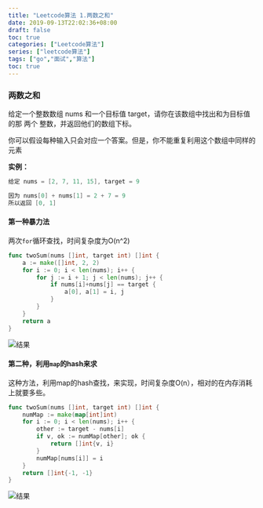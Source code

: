 ```yaml
---
title: "Leetcode算法 1.两数之和"
date: 2019-09-13T22:02:36+08:00
draft: false
toc: true
categories: ["Leetcode算法"]
series: ["leetcode算法"]
tags: ["go","面试","算法"]
toc: true
---	
```


### 两数之和

给定一个整数数组 nums 和一个目标值 target，请你在该数组中找出和为目标值的那 两个 整数，并返回他们的数组下标。

你可以假设每种输入只会对应一个答案。但是，你不能重复利用这个数组中同样的元素

**实例：**

``` go
给定 nums = [2, 7, 11, 15], target = 9

因为 nums[0] + nums[1] = 2 + 7 = 9
所以返回 [0, 1]
```

#### 第一种暴力法

两次`for`循环查找，时间复杂度为O(n^2)

``` go
func twoSum(nums []int, target int) []int {
    a := make([]int, 2, 2)
	for i := 0; i < len(nums); i++ {
		for j := i + 1; j < len(nums); j++ {
			if nums[i]+nums[j] == target {
				a[0], a[1] = i, j
			}
		}
	}
	return a
}
```
![结果](/images/blog/2019/算法1_1.png)
#### 第二种，利用`map`的hash来求

这种方法，利用map的hash查找，来实现，时间复杂度O(n），相对的在内存消耗上就要多些。

``` go
func twoSum(nums []int, target int) []int {
    numMap := make(map[int]int)
	for i := 0; i < len(nums); i++ {
		other := target - nums[i]
		if v, ok := numMap[other]; ok {
			return []int{v, i}
		}
		numMap[nums[i]] = i
	}
	return []int{-1, -1}
}
```
![结果](/images/blog/2019/算法1_2.png)
